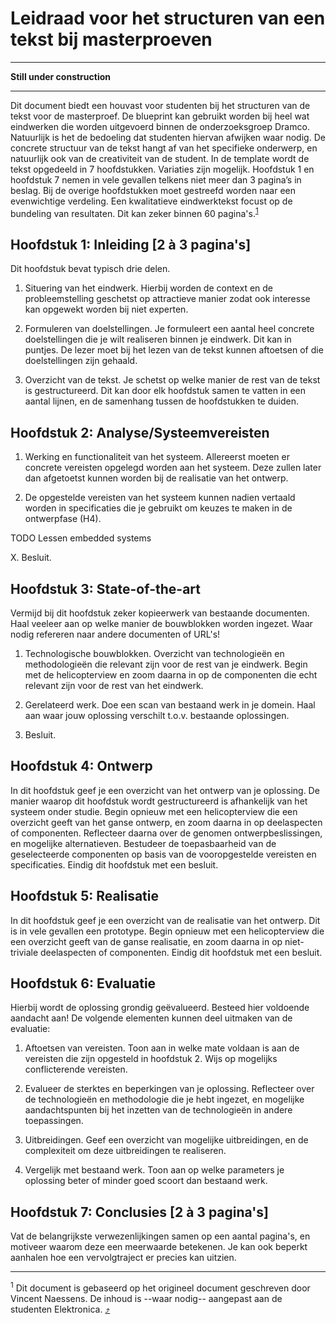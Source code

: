 # Leidraad voor het structuren van een tekst bij masterproeven

---

**Still under construction**

---

Dit document biedt een houvast voor studenten bij het structuren van de tekst voor de masterproef. De blueprint kan gebruikt worden bij heel wat eindwerken die worden uitgevoerd binnen de onderzoeksgroep Dramco. Natuurlijk is het de bedoeling dat studenten hiervan afwijken waar nodig. De concrete structuur van de tekst hangt af van het specifieke onderwerp, en natuurlijk ook van de creativiteit van de student. In de template wordt de tekst opgedeeld in 7 hoofdstukken. Variaties zijn mogelijk. Hoofdstuk 1 en hoofdstuk 7 nemen in vele gevallen telkens niet meer dan 3 pagina’s in beslag. Bij de overige hoofdstukken moet gestreefd worden naar een evenwichtige verdeling. Een kwalitatieve eindwerktekst focust op de bundeling van resultaten. Dit kan zeker binnen 60 pagina's.<sup name="a1">[1](#f1)<sup>


## Hoofdstuk 1: Inleiding [2 à 3 pagina's]

Dit hoofdstuk bevat typisch drie delen.

1. Situering van het eindwerk. Hierbij worden de context en de probleemstelling geschetst op attractieve manier zodat ook interesse kan opgewekt worden bij niet experten.

2. Formuleren van doelstellingen. Je formuleert een aantal heel concrete doelstellingen die je wilt realiseren binnen je eindwerk. Dit kan in puntjes. De lezer moet bij het lezen van de tekst kunnen aftoetsen of die doelstellingen zijn gehaald.

3. Overzicht van de tekst. Je schetst op welke manier de rest van de tekst is gestructureerd. Dit kan door elk hoofdstuk samen te vatten in een aantal lijnen, en de samenhang tussen de hoofdstukken te duiden.

## Hoofdstuk 2: Analyse/Systeemvereisten

1. Werking en functionaliteit van het systeem. Allereerst moeten er concrete vereisten opgelegd worden aan het systeem. Deze zullen later dan afgetoetst kunnen worden bij de realisatie van het ontwerp. 

2. De opgestelde vereisten van het systeem kunnen nadien vertaald worden in specificaties die je gebruikt om keuzes te maken in de ontwerpfase (H4).

TODO Lessen embedded systems

X. Besluit.

## Hoofdstuk 3: State-of-the-art
Vermijd bij dit hoofdstuk zeker kopieerwerk van bestaande documenten. Haal veeleer aan op welke manier de bouwblokken worden ingezet. Waar nodig refereren naar andere documenten of URL's!

1. Technologische bouwblokken. Overzicht van technologieën en methodologieën die relevant zijn voor de rest van je eindwerk. Begin met de helicopterview en zoom daarna in op de componenten die echt relevant zijn voor de rest van het eindwerk.

2. Gerelateerd werk. Doe een scan van bestaand werk in je domein. Haal aan waar jouw oplossing verschilt t.o.v. bestaande oplossingen.

3. Besluit.

## Hoofdstuk 4: Ontwerp
In dit hoofdstuk geef je een overzicht van het ontwerp van je oplossing. De manier waarop dit hoofdstuk wordt gestructureerd is afhankelijk van het systeem onder studie. Begin opnieuw met een helicopterview die een overzicht geeft van het ganse ontwerp, en zoom daarna in op deelaspecten of componenten. Reflecteer daarna over de genomen ontwerpbeslissingen, en mogelijke alternatieven. Bestudeer de toepasbaarheid van de geselecteerde componenten op basis van de vooropgestelde vereisten en specificaties.
Eindig dit hoofdstuk met een besluit.

## Hoofdstuk 5: Realisatie
In dit hoofdstuk geef je een overzicht van de realisatie van het ontwerp. Dit is in vele gevallen een prototype. Begin opnieuw met een helicopterview die een overzicht geeft van de ganse realisatie, en zoom daarna in op niet-triviale deelaspecten of componenten. Eindig dit hoofdstuk met een besluit.

## Hoofdstuk 6: Evaluatie
Hierbij wordt de oplossing grondig geëvalueerd. Besteed hier voldoende aandacht aan! De volgende elementen kunnen deel uitmaken van de evaluatie:

1. Aftoetsen van vereisten. Toon aan in welke mate voldaan is aan de vereisten die zijn opgesteld in hoofdstuk 2.
Wijs op mogelijks conflicterende vereisten.

2. Evalueer de sterktes en beperkingen van je oplossing. Reflecteer over de technologieën en methodologie die je hebt ingezet, en mogelijke aandachtspunten bij het inzetten van de technologieën in andere toepassingen.

3. Uitbreidingen. Geef een overzicht van mogelijke uitbreidingen, en de complexiteit om deze uitbreidingen te realiseren.

4. Vergelijk met bestaand werk. Toon aan op welke parameters je oplossing beter of minder goed scoort dan bestaand werk.


## Hoofdstuk 7: Conclusies [2 à 3 pagina's]

Vat de belangrijkste verwezenlijkingen samen op een aantal pagina's, en motiveer waarom deze een meerwaarde betekenen. Je kan ook beperkt aanhalen hoe een vervolgtraject er precies kan uitzien.


---

<sup name="f1" >1</sup>
Dit document is gebaseerd op het origineel document geschreven door Vincent Naessens. De inhoud is --waar nodig-- aangepast aan de studenten Elektronica. [:arrow_heading_up:](#a1)
